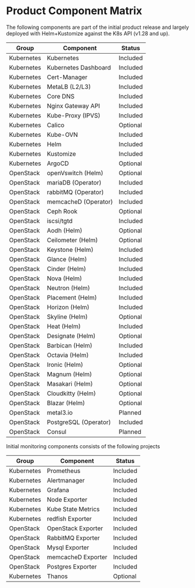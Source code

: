 # Product Component Matrix

The following components are part of the initial product release
and largely deployed with Helm+Kustomize against the K8s API (v1.28 and up).

| Group      | Component             | Status   |
|------------|-----------------------|----------|
| Kubernetes | Kubernetes            | Included |
| Kubernetes | Kubernetes Dashboard  | Included |
| Kubernetes | Cert-Manager          | Included |
| Kubernetes | MetaLB (L2/L3)        | Included |
| Kubernetes | Core DNS              | Included |
| Kubernetes | Nginx Gateway API     | Included |
| Kubernetes | Kube-Proxy (IPVS)     | Included |
| Kubernetes | Calico                | Optional |
| Kubernetes | Kube-OVN              | Included |
| Kubernetes | Helm                  | Included |
| Kubernetes | Kustomize             | Included |
| Kubernetes | ArgoCD                | Optional |
| OpenStack  | openVswitch (Helm)    | Optional |
| OpenStack  | mariaDB (Operator)    | Included |
| OpenStack  | rabbitMQ (Operator)   | Included |
| OpenStack  | memcacheD (Operator)  | Included |
| OpenStack  | Ceph Rook             | Optional |
| OpenStack  | iscsi/tgtd            | Included |
| OpenStack  | Aodh (Helm)           | Optional |
| OpenStack  | Ceilometer (Helm)     | Optional |
| OpenStack  | Keystone (Helm)       | Included |
| OpenStack  | Glance (Helm)         | Included |
| OpenStack  | Cinder (Helm)         | Included |
| OpenStack  | Nova (Helm)           | Included |
| OpenStack  | Neutron (Helm)        | Included |
| OpenStack  | Placement (Helm)      | Included |
| OpenStack  | Horizon (Helm)        | Included |
| OpenStack  | Skyline (Helm)        | Optional |
| OpenStack  | Heat (Helm)           | Included |
| OpenStack  | Designate (Helm)      | Optional |
| OpenStack  | Barbican (Helm)       | Included |
| OpenStack  | Octavia (Helm)        | Included |
| OpenStack  | Ironic (Helm)         | Optional |
| OpenStack  | Magnum (Helm)         | Optional |
| OpenStack  | Masakari (Helm)       | Optional |
| OpenStack  | Cloudkitty (Helm)     | Optional |
| OpenStack  | Blazar (Helm)         | Optional |
| OpenStack  | metal3.io             | Planned  |
| OpenStack  | PostgreSQL (Operator) | Included |
| OpenStack  | Consul                | Planned  |

Initial monitoring components consists of the following projects

| Group      | Component          | Status   |
|------------|--------------------|----------|
| Kubernetes | Prometheus         | Included |
| Kubernetes | Alertmanager       | Included |
| Kubernetes | Grafana            | Included |
| Kubernetes | Node Exporter      | Included |
| Kubernetes | Kube State Metrics | Included |
| Kubernetes | redfish Exporter   | Included |
| OpenStack  | OpenStack Exporter | Included |
| OpenStack  | RabbitMQ Exporter  | Included |
| OpenStack  | Mysql Exporter     | Included |
| OpenStack  | memcacheD Exporter | Included |
| OpenStack  | Postgres Exporter  | Included |
| Kubernetes | Thanos             | Optional |
